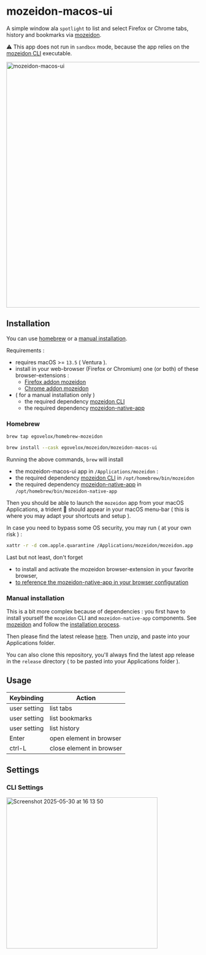 # mozeidon-macos-ui

A simple window ala `spotlight` to list and select Firefox or Chrome tabs, history and bookmarks via [mozeidon](https://github.com/egovelox/mozeidon).

⚠️ This app does not run in `sandbox` mode, because the app relies on the [mozeidon CLI](https://github.com/egovelox/mozeidon/tree/main?tab=readme-ov-file#mozeidon-cli) executable.

<img width="640" alt="mozeidon-macos-ui" src="https://github.com/user-attachments/assets/5d3b84dd-9ef3-46be-83cc-49bf30adeef7" />

## Installation 

You can use [homebrew](https://github.com/egovelox/mozeidon-macos-ui#homebrew) or a [manual installation](https://github.com/egovelox/mozeidon-macos-ui#manual-installation).

Requirements : 
- requires macOS >= `13.5` ( Ventura ).
- install in your web-browser (Firefox or Chromium) one (or both) of these browser-extensions :
    - [Firefox addon mozeidon](https://addons.mozilla.org/en-US/firefox/addon/mozeidon/)
    - [Chrome addon mozeidon](https://chromewebstore.google.com/detail/mozeidon/lipjcjopdojfmfjmnponpjkkccbjoipe)
- ( for a manual installation only )
    - the required dependency [mozeidon CLI](https://github.com/egovelox/mozeidon/tree/main?tab=readme-ov-file#mozeidon-cli)
    - the required dependency [mozeidon-native-app](https://github.com/egovelox/mozeidon/tree/main?tab=readme-ov-file#mozeidon-native-app)


### Homebrew

```bash
brew tap egovelox/homebrew-mozeidon
```

```bash
brew install --cask egovelox/mozeidon/mozeidon-macos-ui
```
Running the above commands, `brew` will install 
- the mozeidon-macos-ui app in `/Applications/mozeidon` :
- the required dependency [mozeidon CLI](https://github.com/egovelox/mozeidon/tree/main?tab=readme-ov-file#mozeidon-cli) in `/opt/homebrew/bin/mozeidon`
- the required dependency [mozeidon-native-app](https://github.com/egovelox/mozeidon/tree/main?tab=readme-ov-file#mozeidon-native-app) in `/opt/homebrew/bin/mozeidon-native-app`

Then you should be able to launch the `mozeidon` app from your macOS Applications, 
a trident 🔱 should appear in your macOS menu-bar ( this is where you may adapt your shortcuts and setup ).

In case you need to bypass some OS security, you may run ( at your own risk ) : 
```bash
xattr -r -d com.apple.quarantine /Applications/mozeidon/mozeidon.app
```
Last but not least, don't forget 
- to install and activate the mozeidon browser-extension in your favorite browser, 
- [to reference the mozeidon-native-app in your browser configuration](https://github.com/egovelox/mozeidon/tree/main?tab=readme-ov-file#referencing-the-native-app-into-your-firefox-configuration)


### Manual installation

This is a bit more complex because of dependencies : you first have to install yourself the `mozeidon` CLI and `mozeidon-native-app` components.
See [mozeidon](https://github.com/egovelox/mozeidon) and follow the [installation process](https://github.com/egovelox/mozeidon/tree/main?tab=readme-ov-file#installation).

Then please find the latest release [here](https://github.com/egovelox/mozeidon-macos-ui/releases).
Then unzip, and paste into your Applications folder.

You can also clone this repository, you'll always find the latest app release in the `release` directory ( to be pasted into your Applications folder ).

## Usage

| Keybinding    | Action |
| -------- | ------- |
| user setting  | list tabs    |
| user setting | list bookmarks     |
| user setting | list history     |
| Enter | open element in browser    |
| ctrl-L | close element in browser    |

## Settings

### CLI Settings

<img width="394" alt="Screenshot 2025-05-30 at 16 13 50" src="https://github.com/user-attachments/assets/f29e94d0-8df6-4258-8c01-79e8d29b3016" />



